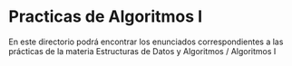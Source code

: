 # Practicas de Algoritmos I

En este directorio podrá encontrar los enunciados correspondientes a las prácticas de la materia Estructuras de Datos y Algoritmos / Algoritmos I
